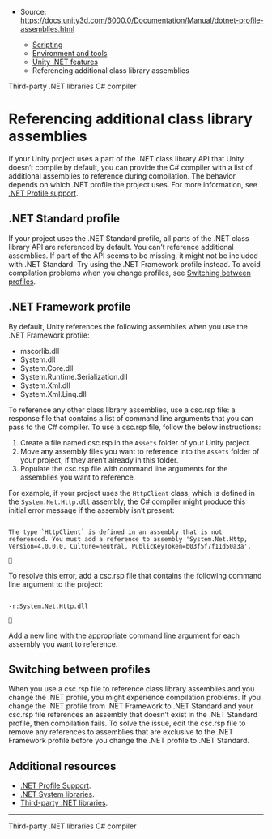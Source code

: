 * Source: https://docs.unity3d.com/6000.0/Documentation/Manual/dotnet-profile-assemblies.html

  * [Scripting](https://docs.unity3d.com/6000.0/Documentation/Manual/scripting.html)
  * [Environment and tools](https://docs.unity3d.com/6000.0/Documentation/Manual/environment-and-tools.html)
  * [Unity .NET features](https://docs.unity3d.com/6000.0/Documentation/Manual/overview-of-dot-net-in-unity.html)
  * Referencing additional class library assemblies


[](https://docs.unity3d.com/6000.0/Documentation/Manual/dotnet-third-party-libraries.html)
Third-party .NET libraries
[](https://docs.unity3d.com/6000.0/Documentation/Manual/csharp-compiler.html)
C# compiler
# Referencing additional class library assemblies
If your Unity project uses a part of the .NET class library API that Unity doesn’t compile by default, you can provide the C# compiler with a list of additional assemblies to reference during compilation. The behavior depends on which .NET profile the project uses. For more information, see [.NET Profile support](https://docs.unity3d.com/6000.0/Documentation/Manual/dotnet-profile-support.html).
## .NET Standard profile
If your project uses the .NET Standard profile, all parts of the .NET class library API are referenced by default. You can’t reference additional assemblies. If part of the API seems to be missing, it might not be included with .NET Standard. Try using the .NET Framework profile instead. To avoid compilation problems when you change profiles, see [Switching between profiles](https://docs.unity3d.com/6000.0/Documentation/Manual/dotnet-profile-assemblies.html#SwitchingBetweenProfiles).
## .NET Framework profile
By default, Unity references the following assemblies when you use the .NET Framework profile:
  * mscorlib.dll
  * System.dll
  * System.Core.dll
  * System.Runtime.Serialization.dll
  * System.Xml.dll
  * System.Xml.Linq.dll


To reference any other class library assemblies, use a csc.rsp file: a response file that contains a list of command line arguments that you can pass to the C# compiler. To use a csc.rsp file, follow the below instructions:
  1. Create a file named csc.rsp in the `Assets` folder of your Unity project.
  2. Move any assembly files you want to reference into the `Assets` folder of your project, if they aren’t already in this folder.
  3. Populate the csc.rsp file with command line arguments for the assemblies you want to reference.


For example, if your project uses the `HttpClient` class, which is defined in the `System.Net.Http.dll` assembly, the C# compiler might produce this initial error message if the assembly isn’t present:
```

The type `HttpClient` is defined in an assembly that is not referenced. You must add a reference to assembly 'System.Net.Http, Version=4.0.0.0, Culture=neutral, PublicKeyToken=b03f5f7f11d50a3a'.


```

To resolve this error, add a csc.rsp file that contains the following command line argument to the project:
```

-r:System.Net.Http.dll


```

Add a new line with the appropriate command line argument for each assembly you want to reference.
## Switching between profiles
When you use a csc.rsp file to reference class library assemblies and you change the .NET profile, you might experience compilation problems.
If you change the .NET profile from .NET Framework to .NET Standard and your csc.rsp file references an assembly that doesn’t exist in the .NET Standard profile, then compilation fails. To solve the issue, edit the csc.rsp file to remove any references to assemblies that are exclusive to the .NET Framework profile before you change the .NET profile to .NET Standard.
## Additional resources
  * [.NET Profile Support](https://docs.unity3d.com/6000.0/Documentation/Manual/dotnet-profile-support.html).
  * [.NET System libraries](https://docs.unity3d.com/6000.0/Documentation/Manual/dotnet-system-libraries.html).
  * [Third-party .NET libraries](https://docs.unity3d.com/6000.0/Documentation/Manual/dotnet-third-party-libraries.html).


* * *
[](https://docs.unity3d.com/6000.0/Documentation/Manual/dotnet-third-party-libraries.html)
Third-party .NET libraries
[](https://docs.unity3d.com/6000.0/Documentation/Manual/csharp-compiler.html)
C# compiler
